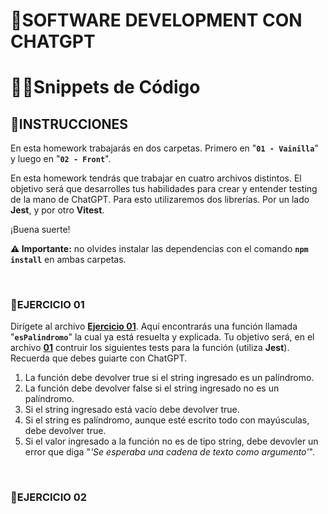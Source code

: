 # **🤖SOFTWARE DEVELOPMENT CON CHATGPT**

# **🧑‍💻Snippets de Código**

## **📄INSTRUCCIONES**

En esta homework trabajarás en dos carpetas. Primero en "**`01 - Vainilla`**" y luego en "**`02 - Front`**".

En esta homework tendrás que trabajar en cuatro archivos distintos. El objetivo será que desarrolles tus habilidades para crear y entender testing de la mano de ChatGPT. Para esto utilizaremos dos librerías. Por un lado **Jest**, y por otro **Vitest**.

¡Buena suerte!

**⚠️ Importante:** no olvides instalar las dependencias con el comando **`npm install`** en ambas carpetas.

</br>

### **🎯EJERCICIO 01**

Dirígete al archivo [**Ejercicio 01**](./01%20-%20Vainilla/Ejercicio%2001.js). Aquí encontrarás una función llamada "**`esPalindromo`**" la cual ya está resuelta y explicada. Tu objetivo será, en el archivo [**01**](./01%20-%20Vainilla/tests/01.test.js) contruir los siguientes tests para la función (utiliza **Jest**). Recuerda que debes guiarte con ChatGPT.

1. La función debe devolver true si el string ingresado es un palíndromo.
2. La función debe devolver false si el string ingresado no es un palíndromo.
3. Si el string ingresado está vacío debe devolver true.
4. Si el string es palíndromo, aunque esté escrito todo con mayúsculas, debe devolver true.
5. Si el valor ingresado a la función no es de tipo string, debe devovler un error que diga "_'Se esperaba una cadena de texto como argumento'_".

</br>

### **🎯EJERCICIO 02**
